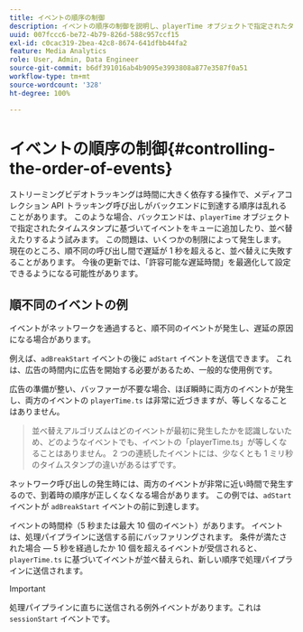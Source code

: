 ```yaml
---
title: イベントの順序の制御
description: イベントの順序の制御を説明し、playerTime オブジェクトで指定されたタイムスタンプに基づいてイベントを並べ替える方法について説明します。
uuid: 007fccc6-be72-4b79-826d-588c957ccf15
exl-id: c0cac319-2bea-42c8-8674-641dfbb44fa2
feature: Media Analytics
role: User, Admin, Data Engineer
source-git-commit: b6df391016ab4b9095e3993808a877e3587f0a51
workflow-type: tm+mt
source-wordcount: '328'
ht-degree: 100%

---
```


# イベントの順序の制御{#controlling-the-order-of-events}

ストリーミングビデオトラッキングは時間に大きく依存する操作で、メディアコレクション API トラッキング呼び出しがバックエンドに到達する順序は乱れることがあります。 このような場合、バックエンドは、`playerTime` オブジェクトで指定されたタイムスタンプに基づいてイベントをキューに追加したり、並べ替えたりするよう試みます。  この問題は、いくつかの制限によって発生します。 現在のところ、順不同の呼び出し間で遅延が 1 秒を超えると、並べ替えに失敗することがあります。 今後の更新では、「許容可能な遅延時間」を最適化して設定できるようになる可能性があります。

## 順不同のイベントの例

イベントがネットワークを通過すると、順不同のイベントが発生し、遅延の原因になる場合があります。

例えば、`adBreakStart` イベントの後に `adStart` イベントを送信できます。 これは、広告の時間内に広告を開始する必要があるため、一般的な使用例です。

広告の準備が整い、バッファーが不要な場合、ほぼ瞬時に両方のイベントが発生し、両方のイベントの `playerTime.ts` は非常に近づきますが、等しくなることはありません。

> 並べ替えアルゴリズムはどのイベントが最初に発生したかを認識しないため、どのようなイベントでも、イベントの「playerTime.ts」が等しくなることはありません。 2 つの連続したイベントには、少なくとも 1 ミリ秒のタイムスタンプの違いがあるはずです。

ネットワーク呼び出しの発生時には、両方のイベントが非常に近い時間で発生するので、到着時の順序が正しくなくなる場合があります。 この例では、`adStart` イベントが `adBreakStart` イベントの前に到達します。


イベントの時間枠（5 秒または最大 10 個のイベント）があります。 イベントは、処理パイプラインに送信する前にバッファリングされます。 条件が満たされた場合 — 5 秒を経過したか 10 個を超えるイベントが受信されると、`playerTime.ts` に基づいてイベントが並べ替えられ、新しい順序で処理パイプラインに送信されます。

>[!IMPORTANT]
>
>処理パイプラインに直ちに送信される例外イベントがあります。これは `sessionStart` イベントです。
